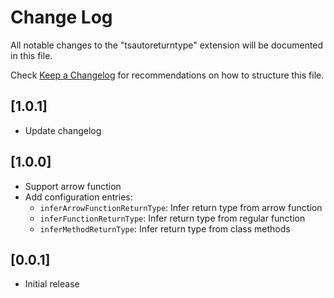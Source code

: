 # Change Log

All notable changes to the "tsautoreturntype" extension will be documented in this file.

Check [Keep a Changelog](http://keepachangelog.com/) for recommendations on how to structure this file.

## [1.0.1]

- Update changelog

## [1.0.0]

- Support arrow function
- Add configuration entries:
  - `inferArrowFunctionReturnType`: Infer return type from arrow function
  - `inferFunctionReturnType`: Infer return type from regular function
  - `inferMethodReturnType`: Infer return type from class methods

## [0.0.1]

- Initial release
